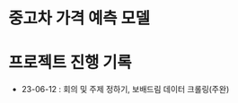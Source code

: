 # 중고차 가격 예측 모델

<!-- TODO README에 작성할 내용

1. 프로젝트 개요: 프로젝트에 대한 간단한 개요를 제공합니다. 프로젝트의 목적, 주제, 배경에 대해 설명합니다.

2. 기술 스택: 사용된 주요 기술과 라이브러리, 프레임워크에 대한 정보를 제공합니다. 이는 다른 사용자들이 프로젝트를 이해하는 데 도움을 줄 수 있습니다.

3. 작성자 및 연락처: 프로젝트에 대한 질문이나 문의 사항이 있을 때 연락할 수 있는 작성자의 정보를 제공합니다.

-->

# 프로젝트 진행 기록

- 23-06-12 : 회의 및 주제 정하기, 보배드림 데이터 크롤링(주완)